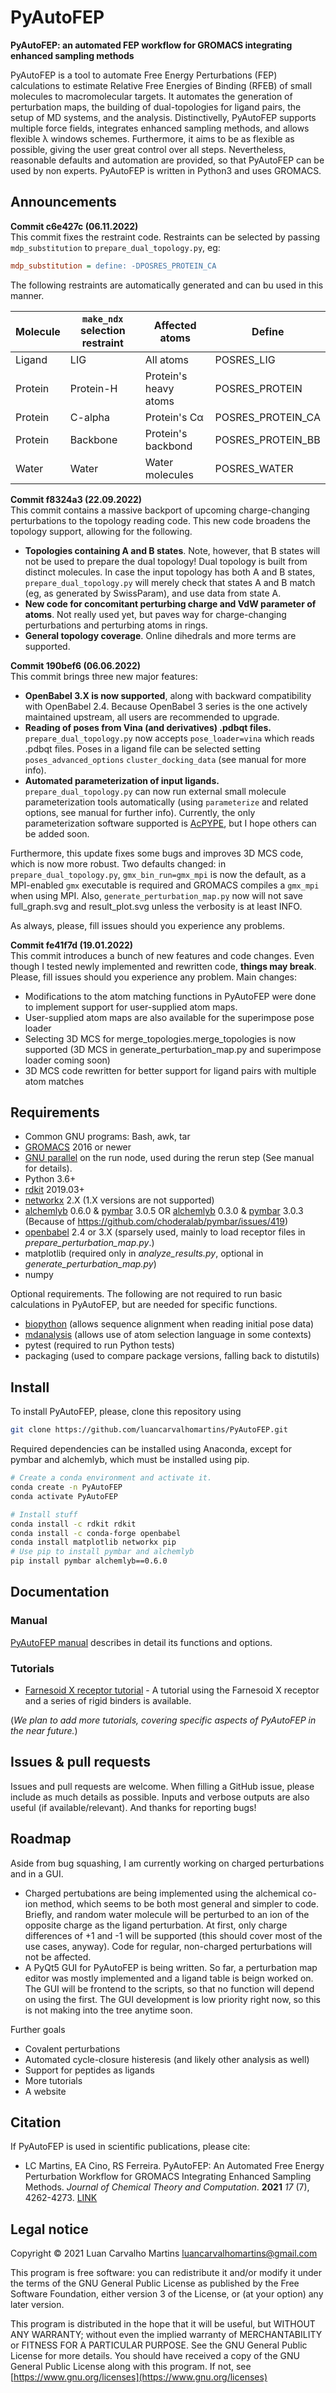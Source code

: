 # PyAutoFEP
**PyAutoFEP: an automated FEP workflow for GROMACS integrating enhanced sampling methods**

PyAutoFEP is a tool to automate Free Energy Perturbations (FEP) calculations to estimate Relative Free Energies of Binding (RFEB) of small molecules to 
macromolecular targets. It automates the generation of perturbation maps, the building of dual-topologies for ligand pairs, the setup of MD systems, and 
the analysis. Distinctivelly, PyAutoFEP supports multiple force fields, integrates enhanced sampling methods, and allows flexible λ windows schemes. 
Furthermore, it aims to be as flexible as possible, giving the user great control over all steps. Nevertheless, reasonable defaults and automation are 
provided, so that PyAutoFEP can be used by non experts. PyAutoFEP is written in Python3 and uses GROMACS.

## Announcements
**Commit c6e427c (06.11.2022)**<br/>
This commit fixes the restraint code. Restraints can be selected by passing `mdp_substitution` to `prepare_dual_topology.py`, eg:
```ini
mdp_substitution = define: -DPOSRES_PROTEIN_CA
```
The following restraints are automatically generated and can bu used in this manner.

| Molecule | `make_ndx` selection restraint | Affected atoms        | Define            |
|----------|--------------------------------|-----------------------|-------------------|
| Ligand   | LIG                            | All atoms             | POSRES_LIG        |
| Protein  | Protein-H                      | Protein's heavy atoms | POSRES_PROTEIN    |
| Protein  | C-alpha                        | Protein's C&alpha;    | POSRES_PROTEIN_CA |
| Protein  | Backbone                       | Protein's backbond    | POSRES_PROTEIN_BB |
| Water    | Water                          | Water molecules       | POSRES_WATER      |

**Commit f8324a3 (22.09.2022)**<br/>
This commit contains a massive backport of upcoming charge-changing perturbations to the topology reading code. This new code broadens the topology support, allowing for the following.
- **Topologies containing A and B states**. Note, however, that B states will not be used to prepare the dual topology! Dual topology is built from distinct molecules. In case the input topology has both A and B states, `prepare_dual_topology.py` will merely check that states A and B match (eg, as generated by SwissParam), and use data from state A.
- **New code for concomitant perturbing charge and VdW parameter of atoms**. Not really used yet, but paves way for charge-changing perturbations and perturbing atoms in rings.
- **General topology coverage**. Online dihedrals and more terms are supported.

**Commit 190bef6 (06.06.2022)**<br/>
This commit brings three new major features: 
- **OpenBabel 3.X is now supported**, along with backward compatibility with OpenBabel 2.4. Because OpenBabel 3 series is the one actively maintained upstream, all users are recommended to upgrade.
- **Reading of poses from Vina (and derivatives) .pdbqt files.** `prepare_dual_topology.py` now accepts `pose_loader=vina` which reads .pdbqt files. Poses in a ligand file can be selected setting `poses_advanced_options` `cluster_docking_data` (see manual for more info).
- **Automated parameterization of input ligands.** `prepare_dual_topology.py` can now run external small molecule parameterization tools automatically (using `parameterize` and related options, see manual for further info). Currently, the only parameterization software supported is [AcPYPE](https://github.com/alanwilter/acpype), but I hope others can be added soon. 
 
Furthermore, this update fixes some bugs and improves 3D MCS code, which is now more robust. Two defaults changed: in `prepare_dual_topology.py`, `gmx_bin_run=gmx_mpi` is now the default, as a MPI-enabled `gmx` executable is required and GROMACS compiles a `gmx_mpi` when using MPI. Also, `generate_perturbation_map.py` now will not save full_graph.svg and result_plot.svg unless the verbosity is at least INFO. 

As always, please, fill issues should you experience any problems.

**Commit fe41f7d (19.01.2022)**<br/>
This commit introduces a bunch of new features and code changes. Even though I tested newly implemented and rewritten code, **things may break**. Please, fill 
issues should you experience any problem. Main changes:
- Modifications to the atom matching functions in PyAutoFEP were done to implement support for user-supplied atom maps.
- User-supplied atom maps are also available for the superimpose pose loader
- Selecting 3D MCS for merge_topologies.merge_topologies is now supported (3D MCS in generate_perturbation_map.py and superimpose loader coming soon)
- 3D MCS code rewritten for better support for ligand pairs with multiple atom matches

## Requirements
- Common GNU programs: Bash, awk, tar
- [GROMACS](https://www.gromacs.org/) 2016 or newer
- [GNU parallel](https://www.gnu.org/software/parallel/) on the run node, used during the rerun step (See manual for details).
- Python 3.6+
- [rdkit](https://www.rdkit.org/) 2019.03+
- [networkx](https://networkx.org) 2.X (1.X versions are not supported)
- [alchemlyb](https://github.com/alchemistry/alchemlyb) 0.6.0 & [pymbar](https://github.com/choderalab/pymbar) 3.0.5 OR [alchemlyb](https://github.com/alchemistry/alchemlyb) 0.3.0 & [pymbar](https://github.com/choderalab/pymbar) 3.0.3 (Because of https://github.com/choderalab/pymbar/issues/419)
- [openbabel](http://openbabel.org/wiki/Main_Page) 2.4 or 3.X (sparsely used, mainly to load receptor files in *prepare_perturbation_map.py*.)
- matplotlib (required only in *analyze_results.py*, optional in *generate_perturbation_map.py*)
- numpy

Optional requirements. The following are not required to run basic calculations in PyAutoFEP, but are needed for specific functions.

- [biopython](https://biopython.org/) (allows sequence alignment when reading initial pose data)
- [mdanalysis](https://www.mdanalysis.org/) (allows use of atom selection language in some contexts)
- pytest (required to run Python tests)
- packaging (used to compare package versions, falling back to distutils)

## Install
To install PyAutoFEP, please, clone this repository using

```bash
git clone https://github.com/luancarvalhomartins/PyAutoFEP.git 
```

Required dependencies can be installed using Anaconda, except for pymbar and alchemlyb, which must be installed using pip.

```bash
# Create a conda environment and activate it.
conda create -n PyAutoFEP
conda activate PyAutoFEP

# Install stuff
conda install -c rdkit rdkit
conda install -c conda-forge openbabel
conda install matplotlib networkx pip
# Use pip to install pymbar and alchemlyb
pip install pymbar alchemlyb==0.6.0
```

## Documentation
### Manual
[PyAutoFEP manual](https://github.com/luancarvalhomartins/PyAutoFEP/blob/master/docs/Manual.pdf) describes in detail its functions and options.

### Tutorials
- [Farnesoid X receptor tutorial](https://github.com/luancarvalhomartins/PyAutoFEP/tree/master/docs/tutorial01) - A tutorial using the Farnesoid X receptor and a series of rigid binders is available.
 
(_We plan to add more tutorials, covering specific aspects of PyAutoFEP in the near future._)

## Issues & pull requests
Issues and pull requests are welcome. When filling a GitHub issue, please include as much details as possible. Inputs and verbose outputs are also useful (if available/relevant). And thanks for reporting bugs!

## Roadmap
Aside from bug squashing, I am currently working on charged perturbations and in a GUI.

- Charged pertubations are being implemented using the alchemical co-ion method, which seems to be both most general and simpler to code. Briefly, and random water molecule will be perturbed to an ion of the opposite charge as the ligand perturbation. At first, only charge differences of +1 and -1 will be supported (this should cover most of the use cases, anyway). Code for regular, non-charged perturbations will not be affected.
- A PyQt5 GUI for PyAutoFEP is being written. So far, a perturbation map editor was mostly implemented and a ligand table is beign worked on. The GUI will be frontend to the scripts, so that no function will depend on using the first. The GUI development is low priority right now, so this is not making into the tree anytime soon.

Further goals
- Covalent perturbations
- Automated cycle-closure histeresis (and likely other analysis as well)
- Support for peptides as ligands
- More tutorials
- A website

## Citation
If PyAutoFEP is used in scientific publications, please cite:

* LC Martins, EA Cino, RS Ferreira. PyAutoFEP: An Automated Free Energy Perturbation Workflow for GROMACS Integrating Enhanced Sampling Methods. _Journal of Chemical Theory and Computation_. **2021** _17_ (7), 4262-4273. [LINK](https://pubs.acs.org/doi/10.1021/acs.jctc.1c00194)

## Legal notice
Copyright © 2021  Luan Carvalho Martins <luancarvalhomartins@gmail.com>

This program is free software: you can redistribute it and/or modify it under the terms of the GNU General Public License as published by the Free Software Foundation, either version 3 of the License, or (at your option) any later version.

This program is distributed in the hope that it will be useful, but WITHOUT ANY WARRANTY; without even the implied warranty of MERCHANTABILITY or FITNESS FOR A PARTICULAR PURPOSE.  See the GNU General Public License for more details. You should have received a copy of the GNU General Public License along with this program.  If not, see [https://www.gnu.org/licenses](https://www.gnu.org/licenses)
